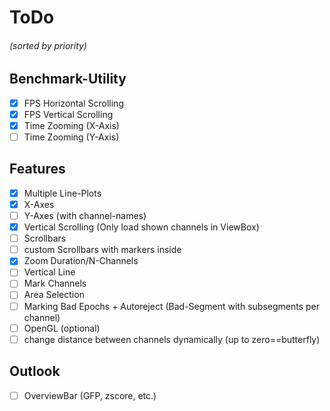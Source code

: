 # ToDo
###### (sorted by priority)

## Benchmark-Utility
- [X] FPS Horizontal Scrolling
- [X] FPS Vertical Scrolling
- [X] Time Zooming (X-Axis)
- [ ] Time Zooming (Y-Axis)

## Features
- [X] Multiple Line-Plots
- [X] X-Axes
- [ ] Y-Axes (with channel-names)
- [X] Vertical Scrolling (Only load shown channels in ViewBox)
- [ ] Scrollbars
- [ ] custom Scrollbars with markers inside
- [X] Zoom Duration/N-Channels
- [ ] Vertical Line
- [ ] Mark Channels
- [ ] Area Selection
- [ ] Marking Bad Epochs + Autoreject (Bad-Segment with subsegments per channel)
- [ ] OpenGL (optional)
- [ ] change distance between channels dynamically (up to zero==butterfly)

## Outlook
- [ ] OverviewBar (GFP, zscore, etc.)